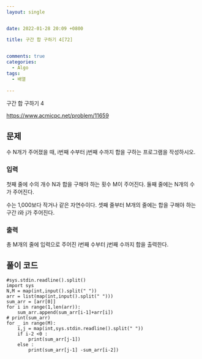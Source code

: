 ```yaml
---
layout: single


date: 2022-01-28 20:09 +0800

title: 구간 합 구하기 4[72]

  
comments: true
categories: 
  - Algo
tags: 
  - 배열
  
---
```


구간 합 구하기 4 

https://www.acmicpc.net/problem/11659

## 문제
수 N개가 주어졌을 때, i번째 수부터 j번째 수까지 합을 구하는 프로그램을 작성하시오.

### 입력
첫째 줄에 수의 개수 N과 합을 구해야 하는 횟수 M이 주어진다. 둘째 줄에는 N개의 수가 주어진다. 

수는 1,000보다 작거나 같은 자연수이다. 셋째 줄부터 M개의 줄에는 합을 구해야 하는 구간 i와 j가 주어진다.


### 출력
총 M개의 줄에 입력으로 주어진 i번째 수부터 j번째 수까지 합을 출력한다.

## 풀이 코드

```
#sys.stdin.readline().split()
import sys
N,M = map(int,input().split(" "))
arr = list(map(int,input().split(" ")))
sum_arr = [arr[0]]
for i in range(1,len(arr)):
    sum_arr.append(sum_arr[i-1]+arr[i])
# print(sum_arr)
for _ in range(M):
    i,j = map(int,sys.stdin.readline().split(" "))
    if i-2 <0 :
        print(sum_arr[j-1])
    else :
        print(sum_arr[j-1] -sum_arr[i-2])
```